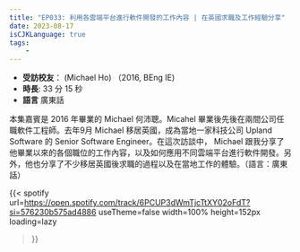 ```yaml
---
title: "EP033: 利用各雲端平台進行軟件開發的工作內容 | 在英國求職及工作經驗分享"
date: 2023-08-17
isCJKLanguage: true
tags:
    - 
---
```


- **受訪校友**： (Michael Ho) （2016, BEng IE)
- **時長**: 33 分 15 秒
- **語言** 廣東話

<!--more-->

本集嘉賓是 2016 年畢業的 Michael 何沛聰。Micahel 畢業後先後在兩間公司任職軟件工程師。去年9月 Michael 移居英國，成為當地一家科技公司 Upland Software 的 Senior Software Engineer。在這次訪談中， Michael 跟我分享了他畢業以來的各個職位的工作內容，以及如何應用不同雲端平台進行軟件開發。另外，他也分享了不少移居英國後求職的過程以及在當地工作的體驗。（語言：廣東話）

{{< spotify 
  url=https://open.spotify.com/track/6PCUP3dWmTjcTtXY02oFdT?si=576230b575ad4886
  useTheme=false
  width=100%
  height=152px
  loading=lazy
>}}